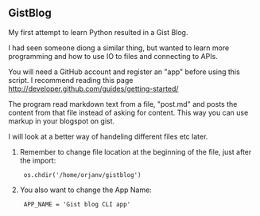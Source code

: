 ## GistBlog

My first attempt to learn Python resulted in a Gist Blog.

I had seen someone diong a similar thing, but wanted to learn more programming and how to use IO to files and connecting to APIs.

You will need a GitHub account and register an "app" before using this script. I recommend reading this page
	http://developer.github.com/guides/getting-started/

The program read markdown text from a file, "post.md" and posts the content from that file instead of asking for content. This way you can use markup in your blogspot on gist.

I will look at a better way of handeling different files etc later.

1. Remember to change file location at the beginning of the file, just after the import:

		os.chdir('/home/orjanv/gistblog')

2. You also want to change the App Name:

		APP_NAME = 'Gist blog CLI app'
